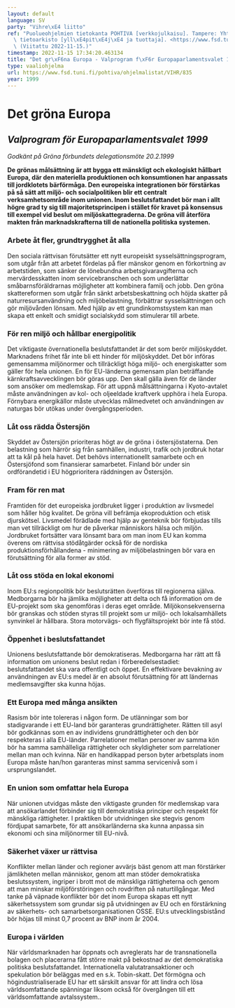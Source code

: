 ```yaml
---
layout: default
language: SV
party: "Vihre\xE4 liitto"
ref: "Puolueohjelmien tietokanta POHTIVA [verkkojulkaisu]. Tampere: Yhteiskuntatieteellinen\
  \ tietoarkisto [yll\xE4pit\xE4j\xE4 ja tuottaja]. <https://www.fsd.tuni.fi/pohtiva>.\
  \ (Viitattu 2022-11-15.)"
timestamp: 2022-11-15 17:34:20.463134
title: "Det gr\xF6na Europa - Valprogram f\xF6r Europaparlamentsvalet 1999"
type: vaaliohjelma
url: https://www.fsd.tuni.fi/pohtiva/ohjelmalistat/VIHR/835
year: 1999
---
```



# Det gröna Europa


## *Valprogram för Europaparlamentsvalet 1999*


*Godkänt på Gröna förbundets delegationsmöte 20.2.1999*


**De grönas målsättning är att bygga ett mänskligt och ekologiskt hållbart Europa, där den materiella produktionen och konsumtionen har anpassats till jordklotets bärförmåga. Den europeiska integrationen bör förstärkas på så sätt att miljö- och socialpolitiken blir ett centralt verksamhetsområde inom unionen. Inom beslutsfattandet bör man i allt högre grad ty sig till majoritetsprincipen i stället för kravet på konsensus till exempel vid beslut om miljöskattegraderna. De gröna vill återföra makten från marknadskrafterna till de nationella politiska systemen.**


### Arbete åt fler, grundtrygghet åt alla


Den sociala rättvisan förutsätter ett nytt europeiskt sysselsättningsprogram, som utgår från att arbetet fördelas på fler mänskor genom en förkortning av arbetstiden, som sänker de lönebundna arbetsgivaravgifterna och mervärdesskatten inom servicebranschen och som underlättar småbarnsföräldrarnas möjligheter att kombinera familj och jobb. Den gröna skattereformen som utgår från sänkt arbetsbeskattning och höjda skatter på naturresursanvändning och miljöbelastning, förbättrar sysselsättningen och gör miljövården lönsam. Med hjälp av ett grundinkomstsystem kan man skapa ett enkelt och smidigt socialskydd som stimulerar till arbete.


### För ren miljö och hållbar energipolitik


Det viktigaste övernationella beslutsfattandet är det som berör miljöskyddet. Marknadens frihet får inte bli ett hinder för miljöskyddet. Det bör införas gemensamma miljönormer och tillräckligt höga miljö- och energiskatter som gäller för hela unionen. En för EU-länderna gemensam plan beträffande kärnkraftsavvecklingen bör göras upp. Den skall gälla även för de länder som ansöker om medlemskap. För att uppnå målsättningarna i Kyoto-avtalet måste användningen av kol- och oljeeldade kraftverk upphöra i hela Europa. Förnybara energikällor måste utvecklas målmedvetet och användningen av naturgas bör utökas under övergångsperioden.


### Låt oss rädda Östersjön


Skyddet av Östersjön prioriteras högt av de gröna i östersjöstaterna. Den belastning som härrör sig från samhällen, industri, trafik och jordbruk hotar att ta kål på hela havet. Det behövs internationellt samarbete och en Östersjöfond som finansierar samarbetet. Finland bör under sin ordförandetid i EU högprioritera räddningen av Östersjön.


### Fram för ren mat


Framtiden för det europeiska jordbruket ligger i produktion av livsmedel som håller hög kvalitet. De gröna vill befrämja ekoproduktion och etisk djurskötsel. Livsmedel förädlade med hjälp av genteknik bör förbjudas tills man vet tillräckligt om hur de påverkar människors hälsa och miljön. Jordbruket fortsätter vara lönsamt bara om man inom EU kan komma överens om rättvisa stödåtgärder också för de nordiska produktionsförhållandena - minimering av miljöbelastningen bör vara en förutsättning för alla former av stöd.


### Låt oss stöda en lokal ekonomi


Inom EU:s regionpolitik bör beslutsrätten överföras till regionerna själva. Medborgarna bör ha jämlika möjligheter att delta och få information om de EU-projekt som ska genomföras i deras eget område. Miljökonsekvenserna bör granskas och stöden styras till projekt som ur miljö- och lokalsamhällets synvinkel är hållbara. Stora motorvägs- och flygfältsprojekt bör inte få stöd.


### Öppenhet i beslutsfattandet


Unionens beslutsfattande bör demokratiseras. Medborgarna har rätt att få information om unionens beslut redan i förberedelsestadiet: beslutsfattandet ska vara offentligt och öppet. En effektivare bevakning av användningen av EU:s medel är en absolut förutsättning för att ländernas medlemsavgifter ska kunna höjas.


### Ett Europa med många ansikten


Rasism bör inte tolereras i någon form. De utlänningar som bor stadigvarande i ett EU-land bör garanteras grundrättigheter. Rätten till asyl bör godkännas som en av individens grundrättigheter och den bör respekteras i alla EU-länder. Parrelationer mellan personer av samma kön bör ha samma samhälleliga rättigheter och skyldigheter som parrelationer mellan man och kvinna. När en handikappad person byter arbetsplats inom Europa måste han/hon garanteras minst samma servicenivå som i ursprungslandet.


### En union som omfattar hela Europa


När unionen utvidgas måste den viktigaste grunden för medlemskap vara att ansökarlandet förbinder sig till demokratiska principer och respekt för mänskliga rättigheter. I praktiken bör utvidningen ske stegvis genom fördjupat samarbete, för att ansökarländerna ska kunna anpassa sin ekonomi och sina miljönormer till EU-nivå.


### Säkerhet växer ur rättvisa


Konflikter mellan länder och regioner avvärjs bäst genom att man förstärker jämlikheten mellan människor, genom att man stöder demokratiska beslutssystem, ingriper i brott mot de mänskliga rättigheterna och genom att man minskar miljöförstöringen och rovdriften på naturtillgångar. Med tanke på väpnade konflikter bör det inom Europa skapas ett nytt säkerhetssystem som grundar sig på utvidningen av EU och en förstärkning av säkerhets- och samarbetsorganisationen OSSE. EU:s utvecklingsbistånd bör höjas till minst 0,7 procent av BNP inom år 2004.


### Europa i världen


När världsmarknaden har öppnats och avreglerats har de transnationella bolagen och placerarna fått större makt på bekostnad av det demokratiska politiska beslutsfattandet. Internationella valutatransaktioner och spekulation bör beläggas med en s.k. Tobin-skatt. Det förmögna och högindustrialiserade EU har ett särskilt ansvar för att lindra och lösa världsomfattande spänningar liksom också för övergången till ett världsomfattande avtalssystem..



